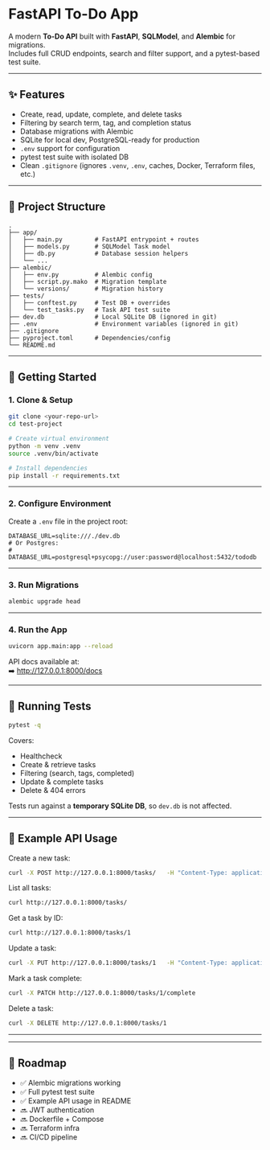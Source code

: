 
# FastAPI To-Do App

A modern **To-Do API** built with **FastAPI**, **SQLModel**, and **Alembic** for migrations.  
Includes full CRUD endpoints, search and filter support, and a pytest-based test suite.  

---

## ✨ Features

- Create, read, update, complete, and delete tasks  
- Filtering by search term, tag, and completion status  
- Database migrations with Alembic  
- SQLite for local dev, PostgreSQL-ready for production  
- `.env` support for configuration  
- pytest test suite with isolated DB  
- Clean `.gitignore` (ignores `.venv`, `.env`, caches, Docker, Terraform files, etc.)

---

## 📂 Project Structure

```
.
├── app/
│   ├── main.py         # FastAPI entrypoint + routes
│   ├── models.py       # SQLModel Task model
│   ├── db.py           # Database session helpers
│   └── ...
├── alembic/
│   ├── env.py          # Alembic config
│   ├── script.py.mako  # Migration template
│   └── versions/       # Migration history
├── tests/
│   ├── conftest.py     # Test DB + overrides
│   └── test_tasks.py   # Task API test suite
├── dev.db              # Local SQLite DB (ignored in git)
├── .env                # Environment variables (ignored in git)
├── .gitignore
├── pyproject.toml      # Dependencies/config
└── README.md
```

---

## 🚀 Getting Started

### 1. Clone & Setup
```bash
git clone <your-repo-url>
cd test-project

# Create virtual environment
python -m venv .venv
source .venv/bin/activate

# Install dependencies
pip install -r requirements.txt
```

---

### 2. Configure Environment

Create a `.env` file in the project root:

```dotenv
DATABASE_URL=sqlite:///./dev.db
# Or Postgres:
# DATABASE_URL=postgresql+psycopg://user:password@localhost:5432/tododb
```

---

### 3. Run Migrations
```bash
alembic upgrade head
```

---

### 4. Run the App
```bash
uvicorn app.main:app --reload
```

API docs available at:  
➡️ http://127.0.0.1:8000/docs

---

## 🧪 Running Tests

```bash
pytest -q
```

Covers:

- Healthcheck  
- Create & retrieve tasks  
- Filtering (search, tags, completed)  
- Update & complete tasks  
- Delete & 404 errors  

Tests run against a **temporary SQLite DB**, so `dev.db` is not affected.

---

## 📌 Example API Usage

Create a new task:
```bash
curl -X POST http://127.0.0.1:8000/tasks/   -H "Content-Type: application/json"   -d '{"title": "Buy milk", "tag": "home"}'
```

List all tasks:
```bash
curl http://127.0.0.1:8000/tasks/
```

Get a task by ID:
```bash
curl http://127.0.0.1:8000/tasks/1
```

Update a task:
```bash
curl -X PUT http://127.0.0.1:8000/tasks/1   -H "Content-Type: application/json"   -d '{"title": "Buy oat milk", "tag": "home"}'
```

Mark a task complete:
```bash
curl -X PATCH http://127.0.0.1:8000/tasks/1/complete
```

Delete a task:
```bash
curl -X DELETE http://127.0.0.1:8000/tasks/1
```

---

---

## 📌 Roadmap

- ✅ Alembic migrations working  
- ✅ Full pytest test suite  
- ✅ Example API usage in README  
- 🔜 JWT authentication  
- 🔜 Dockerfile + Compose  
- 🔜 Terraform infra  
- 🔜 CI/CD pipeline  
